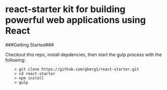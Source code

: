 react-starter kit for building powerful web applications using React
====

###Getting Started###

Checkout this repo, install depdencies, then start the gulp process with the following:

```
	> git clone https://github.com/gberg1/react-starter.git
	> cd react-starter
	> npm install
	> gulp
```
